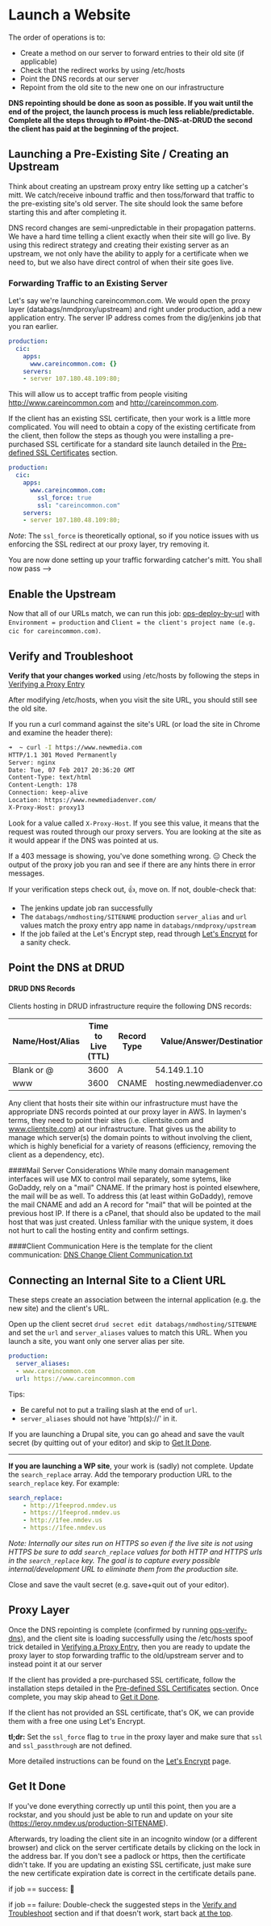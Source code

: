 # Launch a Website

The order of operations is to:

- Create a method on our server to forward entries to their old site (if applicable)
- Check that the redirect works by using /etc/hosts
- Point the DNS records at our server
- Repoint from the old site to the new one on our infrastructure

**DNS repointing should be done as soon as possible. If you wait until the end of the project, the launch process is much less reliable/predictable. Complete all the steps through to #Point-the-DNS-at-DRUD the second the client has paid at the beginning of the project.**

## Launching a Pre-Existing Site / Creating an Upstream
Think about creating an upstream proxy entry like setting up a catcher's mitt. We catch/receive inbound traffic and then toss/forward that traffic to the pre-existing site's old server. The site should look the same before starting this and after completing it.

DNS record changes are semi-unpredictable in their propagation patterns. We have a hard time telling a client exactly when their site will go live. By using this redirect strategy and creating their existing server as an upstream, we not only have the ability to apply for a certificate when we need to, but we also have direct control of when their site goes live.


### Forwarding Traffic to an Existing Server

Let's say we're launching careincommon.com. We would open the proxy layer (databags/nmdproxy/upstream) and right under production, add a new application entry. The server IP address comes from the dig/jenkins job that you ran earlier.

```yaml
production:
  cic:
    apps:
      www.careincommon.com: {}
    servers:
    - server 107.180.48.109:80;
```

This will allow us to accept traffic from people visiting http://www.careincommon.com and http://careincommon.com.

If the client has an existing SSL certificate, then your work is a little more complicated.
You will need to obtain a copy of the existing certificate from the client, then follow the steps as though you were installing a pre-purchased SSL certificate for a standard site launch detailed in the [Pre-defined SSL Certificates](ssl.md#pre-defined-ssl-certificates) section.

```yaml
production:
  cic:
    apps:
      www.careincommon.com:
        ssl_force: true
        ssl: "careincommon.com"
    servers:
    - server 107.180.48.109:80;
```
_Note_: The `ssl_force` is theoretically optional, so if you notice issues with us enforcing the SSL redirect at our proxy layer, try removing it.

<!---
It's **possible** that we might just be able to use let's encrypt on our own server and pass the traffic on http, but I think it would end up causing a redirect loop? More testing is needed.
As for the passthrough below
If the client has an existing SSL certificate, then set 'ssl\_passthrough' to true and leave 'ssl' and 'ssl\_force' undefined.

```yaml
production:
  cic:
    apps:
      www.careincommon.com:
        ssl_passthrough: true
    servers:
    - server 107.180.48.109:80;
```
--->
You are now done setting up your traffic forwarding catcher's mitt. You shall now pass -->

## Enable the Upstream
Now that all of our URLs match, we can run this job: [ops-deploy-by-url](https://leroy.nmdev.us/job/ops-deploy-by-url/) with `Environment = production` and `Client = the client's project name (e.g. cic for careincommon.com)`.


## Verify and Troubleshoot
**Verify that your changes worked** using /etc/hosts by following the steps in [Verifying a Proxy Entry](proxy_cheatsheet.md#Verifying-a-Proxy-Entry)

After modifying /etc/hosts, when you visit the site URL, you should still see the old site.

If you run a curl command against the site's URL (or load the site in Chrome and examine the header there):

```bash
➜  ~ curl -I https://www.newmedia.com
HTTP/1.1 301 Moved Permanently
Server: nginx
Date: Tue, 07 Feb 2017 20:36:20 GMT
Content-Type: text/html
Content-Length: 178
Connection: keep-alive
Location: https://www.newmediadenver.com/
X-Proxy-Host: proxy13
```
Look for a value called `X-Proxy-Host`. If you see this value, it means that the request was routed through our proxy servers. You are looking at the site as it would appear if the DNS was pointed at us.

If a 403 message is showing, you've done something wrong. :expressionless: Check the output of the proxy job you ran and see if there are any hints there in error messages.

If your verification steps check out, :thumbsup:, move on. If not, double-check that:

- The jenkins update job ran successfully
- The `databags/nmdhosting/SITENAME` production `server_alias` and `url` values match the proxy entry app name in `databags/nmdproxy/upstream`
- If the job failed at the Let's Encrypt step, read through [Let's Encrypt](lets_encrypt.md) for a sanity check.

## Point the DNS at DRUD
#### DRUD DNS Records
Clients hosting in DRUD infrastructure require the following DNS records:

Name/Host/Alias | Time to Live (TTL) | Record Type | Value/Answer/Destination
------------ | ------------- | ----------- | ------------------------
Blank or @ | 3600 | A | 54.149.1.10
www | 3600 | CNAME | hosting.newmediadenver.com

Any client that hosts their site within our infrastructure must have the appropriate DNS records pointed at our proxy layer in AWS. In laymen's terms, they need to point their sites (i.e. clientsite.com and www.clientsite.com) at our infrastructure. That gives us the ability to manage which server(s) the domain points to without involving the client, which is highly beneficial for a variety of reasons (efficiency, removing the client as a dependency, etc).

####Mail Server Considerations
While many domain management interfaces will use MX to control mail separately, some sytems, like GoDaddy, rely on a "mail" CNAME. If the primary host is pointed elsewhere, the mail will be as well. To address this (at least within GoDaddy), remove the mail CNAME and add an A record for "mail" that will be pointed at the previous host IP. If there is a cPanel, that should also be updated to the mail host that was just created. Unless familiar with the unique system, it does not hurt to call the hosting entity and confirm settings.

####Client Communication
Here is the template for the client communication: [DNS Change Client Communication.txt](files/dns_email.txt)

## Connecting an Internal Site to a Client URL
These steps create an association between the internal application (e.g. the new site) and the client's URL.

Open up the client secret `drud secret edit databags/nmdhosting/SITENAME` and set the `url` and `server_aliases` values to match this URL. When you launch a site, you want only one server alias per site.

```yaml
production:
  server_aliases:
  - www.careincommon.com
  url: https://www.careincommon.com
```
Tips:

- Be careful not to put a trailing slash at the end of `url`.
- `server_aliases` should not have 'http(s)://' in it.

If you are launching a Drupal site, you can go ahead and save the vault secret (by quitting out of your editor) and skip to [Get It Done](launch_a_site.md#Get-It-Done).

---
**If you are launching a WP site**, your work is (sadly) not complete. Update the `search_replace` array. Add the temporary production URL to the `search_replace` key. For example:

```yaml
search_replace:
    - http://1feeprod.nmdev.us
    - https://1feeprod.nmdev.us
    - http://1fee.nmdev.us
    - https://1fee.nmdev.us
```
_Note: Internally our sites run on HTTPS so even if the live site is not using HTTPS be sure to add `search_replace` values for both HTTP and HTTPS urls in the `search_replace` key. The goal is to capture every possible internal/development URL to eliminate them from the production site._

Close and save the vault secret (e.g. save+quit out of your editor).

## Proxy Layer
Once the DNS repointing is complete (confirmed by running [ops-verify-dns](https://leroy.nmdev.us/job/ops-verify-dns)), and the client site is loading successfully using the /etc/hosts spoof trick detailed in [Verifying a Proxy Entry](proxy_cheatsheet.md#verifying-a-proxy-entry), then you are ready to update the proxy layer to stop forwarding traffic to the old/upstream server and to instead point it at our server

If the client has provided a pre-purchased SSL certificate, follow the installation steps detailed in the [Pre-defined SSL Certificates](ssl.md#pre-defined-ssl-certificates) section. Once complete, you may skip ahead to [Get it Done](#get-it-done).

If the client has not provided an SSL certificate, that's OK, we can provide them with a free one using Let's Encrypt.

**tl;dr:** Set the `ssl_force` flag to `true` in the proxy layer and make sure that `ssl` and `ssl_passthrough` are not defined.

More detailed instructions can be found on the [Let's Encrypt](ssl.md#lets-encrypt-certificates) page.

## Get It Done
If you've done everything correctly up until this point, then you are a rockstar, and you should just be able to run and update on your site (https://leroy.nmdev.us/production-SITENAME).

Afterwards, try loading the client site in an incognito window (or a different browser) and click on the server certificate details by clicking on the lock in the address bar. If you don't see a padlock or https, then the certificate didn't take. If you are updating an existing SSL certificate, just make sure the new certificate expiration date is correct in the certificate details pane.

if job == success: :beers:

if job == failure: Double-check the suggested steps in the [Verify and Troubleshoot](launch_a_site.md#Verify-and-Troubleshoot) section and if that doesn't work, start back [at the top](launch_a_site.md#).